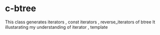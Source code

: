 # c-btree
This class generates iterators , const iterators , reverse_iterators of btree 
It illustarating my understanding of iterator , template 
